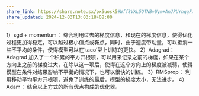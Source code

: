 ```yaml
---
share_link: https://share.note.sx/px5uosk5#Wff8VXL5OTNBvUym+AnJPUYnqgF/ONRU4OnjK9GvQOI
share_updated: 2024-12-03T13:03:18+08:00
---
```

1）sgd + momentum：
综合利用过去的梯度信息，和现在的梯度信息，使得优化过程更加得稳定，可以越过极小值点或鞍点，同时，由于速度带动量，可以抵消一些不平均的条件，使得模型可以在‘taco’型上训练的更快。
2）Adagrad：
Adagrad 加入了一个积累的平方开根项，可以用来记录之前的梯度，如果在某个方向上之前的梯度过大，在除以这一项后，使得在这个方向上的梯度被减弱，使得模型在条件对结果影响不平衡的情况下，也可以很快的训练。
3）RMSprop：
利用移动平均平方开根项，避免了训练的最后，模型的梯度太小，无法进步。
4）Adam：
结合以上方式的所有优点构成的优化器。